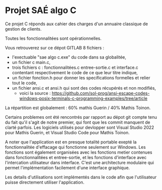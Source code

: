 # Projet SAÉ algo C

Ce projet C réponds aux cahier des charges d'un annuaire classique de gestion de clients.

Toutes les fonctionnalitées sont opérationnelles.

Vous retrouverez sur ce dépot GITLAB 8 fichiers :
* l'exectuable "sae algo c.exe" du code dans sa globalitée,
* un fichier c main.c,
* trois fichiers c : fonctionnalitées.c entree-sortie.c et interface.c contentant respectivement le code de ce que leur titre indique,
* un fichier fonction.h pour donner les specifications formelles et relier tout le code,
* un fichier ansi.c et ansi.h qui sont des codes récupérés et non modifiés,
    * voici la source : https://github.com/sol-prog/ansi-escape-codes-windows-posix-terminals-c-programming-examples/tree/article

La répartition est globalement : 60% mathis Guerin / 40% Mathis Toinon.

Certains problemes ont été rencontrés par rapport au dépot git compte tenu du fait qu'il s'agit de notre premier, qui font que les commit manquent de clarté parfois.
Les logiciels utilisés pour devlopper sont Visual Studio 2022 pour Mathis Guerin, et Visual Studio Code pour Mathis Toinon.

A noter que l'application est en presque totalité portable exepté la fonctionnalitée d'effacage qui fonctionne seulement sur Windows.
Les fonctions sont également organisées avec les fonctions metier contenues dans fonctionnalitées et entree-sortie, et les fonctions d'interface avec l'intercation utilisateur dans interface. C'est une architecture modulaire qui permet l'implémentation facilement d'une interface graphique.

Les details d'utilisations sont implémentés dans le code afin que l'utilisateur puisse directement utiliser l'application.